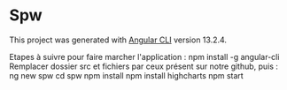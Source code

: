# Spw

This project was generated with [Angular CLI](https://github.com/angular/angular-cli) version 13.2.4.

Etapes à suivre pour faire marcher l'application : 
  npm install -g angular-cli
Remplacer dossier src et fichiers par ceux présent sur notre github, puis :
  ng new spw
  cd spw
  npm install
  npm install highcharts
  npm start
